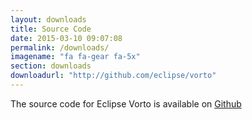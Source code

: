 ```yaml
---
layout: downloads
title: Source Code
date: 2015-03-10 09:07:08
permalink: /downloads/
imagename: "fa fa-gear fa-5x"
section: downloads
downloadurl: "http://github.com/eclipse/vorto"
---
```

The source code for Eclipse Vorto is available on <a href="http://github.com/eclipse/vorto" target="_blank">Github</a>
